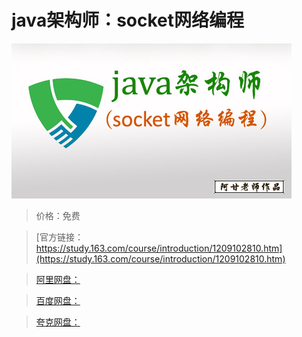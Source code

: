 # java架构师：socket网络编程

![img](../../../assets/study163/free/e716d27f6109440eb6f7289b0de307f0.jpg)

> 价格：免费

> [官方链接：https://study.163.com/course/introduction/1209102810.htm](https://study.163.com/course/introduction/1209102810.htm)

> [阿里网盘：]()

> [百度网盘：]()

> [夸克网盘：]()
